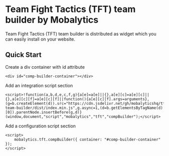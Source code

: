 # Team Fight Tactics (TFT) team builder by Mobalytics

Team Fight Tactics (TFT) team builder is distributed as widget which you can easily install on your website.

## Quick Start

Create a div container with id attribute
```
<div id="comp-builder-container"></div>
```

Add an integration script section
```
<script>!function(a,b,d,e,c,f,g){a[e]=a[e]||{},a[e][c]=a[e][c]||{},a[e][c][f]=a[e][c][f]||function(){a[e][c][f].args=arguments},(g=b.createElement(d)).src="https://cdn.jsdelivr.net/gh/mobalyticshq/tft-team-builder/dist/index.min.js",g.async=1,(d=b.getElementsByTagName(d)[0]).parentNode.insertBefore(g,d)}(window,document,"script","mobalytics","tft","compBuilder");</script>
```

Add a configuration script section
```
<script>
    mobalytics.tft.compBuilder({ container: "#comp-builder-container" });
</script>
```
